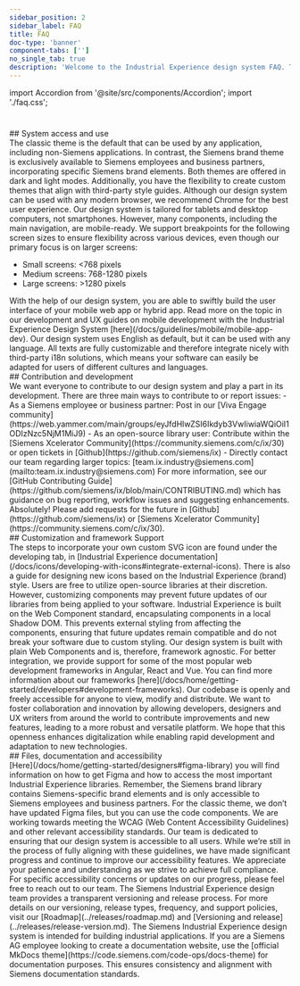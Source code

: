 ```yaml
---
sidebar_position: 2
sidebar_label: FAQ
title: FAQ
doc-type: 'banner'
component-tabs: ['']
no_single_tab: true
description: 'Welcome to the Industrial Experience design system FAQ. These is your go-to resource for quick and clear answers about Industrial Experience. Whether you’re just starting with the design system or need insights into integration and functionality, you’ll find answers to the most common questions here. If you can’t find what you’re looking for, feel free to reach out. The FAQ are continuously updated, and we welcome suggestions for improvement via email to our support team. Thank you for choosing to use Siemens Industrial Experience.'
---
```


import Accordion from '@site/src/components/Accordion';
import './faq.css';

#

<div className="h2-faq">
## System access and use
</div>

<Accordion title="What’s the difference between the classic theme and the Siemens brand theme?" id="brand-vs-os">
The classic theme is the default that can be used by any application, including non-Siemens applications. In contrast, the Siemens brand theme is exclusively available to Siemens employees and business partners, incorporating specific Siemens brand elements. Both themes are offered in dark and light modes. Additionally, you have the flexibility to create custom themes that align with third-party style guides.
</Accordion>

<Accordion title="Which browsers are supported?" id="vendor-support">
Although our design system can be used with any modern browser, we recommend Chrome for the best user experience.
</Accordion>

<Accordion title="Which device types are supported?" id="device-type-support">
Our design system is tailored for tablets and desktop computers, not smartphones. However, many components, including the main navigation, are mobile-ready. We support breakpoints for the following screen sizes to ensure flexibility across various devices, even though our primary focus is on larger screens:

- Small screens: &lt;768 pixels
- Medium screens: 768-1280 pixels
- Large screens: &gt;1280 pixels

</Accordion>

<Accordion title="Can I build mobile applications with Siemens Industrial Experience?" id="mobile">
With the help of our design system, you are able to swiftly build the user interface of your mobile web app or hybrid app.
Read more on the topic in our development and UX guides on mobile development with the Industrial Experience Design System [here](/docs/guidelines/mobile/mobile-app-dev).
</Accordion>

<Accordion title="What languages does Industrial Experience support?" id="i18n" showBorderBottom>
Our design system uses English as default, but it can be used with any language. All texts are fully customizable and therefore integrate nicely with third-party i18n solutions, which means your software can easily be adapted for users of different cultures and languages.
</Accordion>

<div className="h2-faq">
## Contribution and development
</div>

<Accordion title="How do I contribute to or report issues in the design system?" id="contributions">
We want everyone to contribute to our design system and play a part in its development. There are three main ways to contribute to or report issues:
- As a Siemens employee or business partner: Post in our [Viva Engage community](https://web.yammer.com/main/groups/eyJfdHlwZSI6Ikdyb3VwIiwiaWQiOiI1ODIzNzc5NjM1MiJ9)
- As an open-source library user: Contribute within the [Siemens Xcelerator Community](https://community.siemens.com/c/ix/30) or open tickets in [Github](https://github.com/siemens/ix)
- Directly contact our team regarding larger topics: [team.ix.industry@siemens.com](mailto:team.ix.industry@siemens.com)
For more information, see our [GitHub Contributing Guide](https://github.com/siemens/ix/blob/main/CONTRIBUTING.md) which has guidance on bug reporting, workflow issues and suggesting enhancements.
</Accordion>

<Accordion title="Can I request new components?" id="feature-requests" showBorderBottom>
Absolutely! Please add requests for the future in [Github](https://github.com/siemens/ix) or [Siemens Xcelerator Community](https://community.siemens.com/c/ix/30).
</Accordion>

<div className="h2-faq">
## Customization and framework Support
</div>

<Accordion title="How do I use custom icons?" id="custom-icons">
The steps to incorporate your own custom SVG icon are found under the developing tab, in [Industrial Experience documentation](/docs/icons/developing-with-icons#integrate-external-icons). There is also a guide for designing new icons based on the Industrial Experience (brand) style.
</Accordion>

<Accordion title="Why can’t I customize my components?" id="component-customization">
Users are free to utilize open-source libraries at their discretion. However, customizing components may prevent future updates of our libraries from being applied to your software. Industrial Experience is built on the Web Component standard, encapsulating components in a local Shadow DOM. This prevents external styling from affecting the components, ensuring that future updates remain compatible and do not break your software due to custom styling.
</Accordion>

<Accordion title="What kind of framework support is there?" id="framework-support">
Our design system is built with plain Web Components and is, therefore, framework agnostic. For better integration, we provide support for some of the most popular web development frameworks in Angular, React and Vue. You can find more information about our frameworks [here](/docs/home/getting-started/developers#development-frameworks).
</Accordion>

<Accordion title="What does open source mean within our design system?" id="open-source" showBorderBottom>
Our codebase is openly and freely accessible for anyone to view, modify and distribute. We want to foster collaboration and innovation by allowing developers, designers and UX writers from around the world to contribute improvements and new features, leading to a more robust and versatile platform. We hope that this openness enhances digitalization while enabling rapid development and adaptation to new technologies.
</Accordion>

<div className="h2-faq">
## Files, documentation and accessibility
</div>

<Accordion title="Where are the component Figma files and how can I access them?" id="figma-files">
[Here](/docs/home/getting-started/designers#figma-library) you will find information on how to get Figma and how to access the most important Industrial Experience libraries. Remember, the Siemens brand library contains Siemens-specific brand elements and is only accessible to Siemens employees and business partners. For the classic theme, we don’t have updated Figma files, but you can use the code components.
</Accordion>

<Accordion title="Do we meet the WCAG and accessibility levels?" id="a11y-maturity-levels">
We are working towards meeting the WCAG (Web Content Accessibility Guidelines) and other relevant accessibility standards. Our team is dedicated to ensuring that our design system is accessible to all users. While we’re still in the process of fully aligning with these guidelines, we have made significant progress and continue to improve our accessibility features. We appreciate your patience and understanding as we strive to achieve full compliance. For specific accessibility concerns or updates on our progress, please feel free to reach out to our team.
</Accordion>

<Accordion title="How does the release schedule work?" id="release-info">
The Siemens Industrial Experience design team provides a transparent versioning and release process. For more details on our versioning, release types, frequency, and support policies, visit our [Roadmap](../releases/roadmap.md) and [Versioning and release](../releases/release-version.md).
</Accordion>

<Accordion title="Can I use the design system to build my documentation?" id="docu-theme" showBorderBottom>
The Siemens Industrial Experience design system is intended for building industrial applications. If you are a Siemens AG employee looking to create a documentation website, use the [official MkDocs theme](https://code.siemens.com/code-ops/docs-theme) for documentation purposes. This ensures consistency and alignment with Siemens documentation standards.
</Accordion>